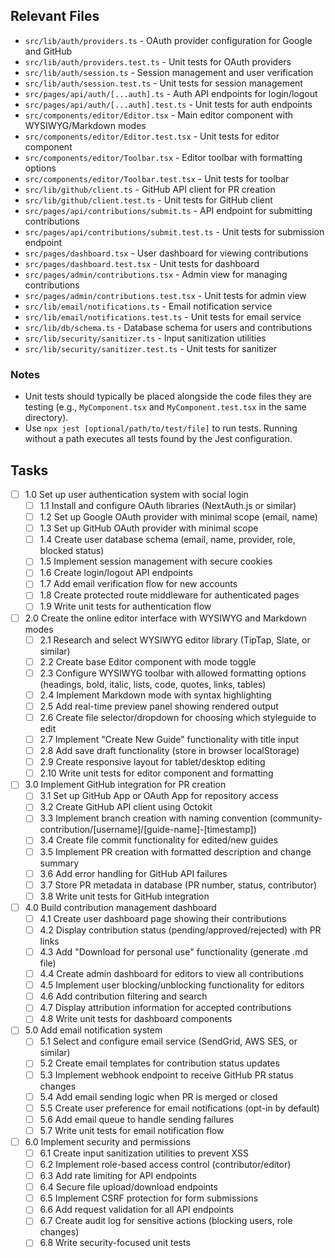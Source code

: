 ## Relevant Files

- `src/lib/auth/providers.ts` - OAuth provider configuration for Google and GitHub
- `src/lib/auth/providers.test.ts` - Unit tests for OAuth providers
- `src/lib/auth/session.ts` - Session management and user verification
- `src/lib/auth/session.test.ts` - Unit tests for session management
- `src/pages/api/auth/[...auth].ts` - Auth API endpoints for login/logout
- `src/pages/api/auth/[...auth].test.ts` - Unit tests for auth endpoints
- `src/components/editor/Editor.tsx` - Main editor component with WYSIWYG/Markdown modes
- `src/components/editor/Editor.test.tsx` - Unit tests for editor component
- `src/components/editor/Toolbar.tsx` - Editor toolbar with formatting options
- `src/components/editor/Toolbar.test.tsx` - Unit tests for toolbar
- `src/lib/github/client.ts` - GitHub API client for PR creation
- `src/lib/github/client.test.ts` - Unit tests for GitHub client
- `src/pages/api/contributions/submit.ts` - API endpoint for submitting contributions
- `src/pages/api/contributions/submit.test.ts` - Unit tests for submission endpoint
- `src/pages/dashboard.tsx` - User dashboard for viewing contributions
- `src/pages/dashboard.test.tsx` - Unit tests for dashboard
- `src/pages/admin/contributions.tsx` - Admin view for managing contributions
- `src/pages/admin/contributions.test.tsx` - Unit tests for admin view
- `src/lib/email/notifications.ts` - Email notification service
- `src/lib/email/notifications.test.ts` - Unit tests for email service
- `src/lib/db/schema.ts` - Database schema for users and contributions
- `src/lib/security/sanitizer.ts` - Input sanitization utilities
- `src/lib/security/sanitizer.test.ts` - Unit tests for sanitizer

### Notes

- Unit tests should typically be placed alongside the code files they are testing (e.g., `MyComponent.tsx` and `MyComponent.test.tsx` in the same directory).
- Use `npx jest [optional/path/to/test/file]` to run tests. Running without a path executes all tests found by the Jest configuration.

## Tasks

- [ ] 1.0 Set up user authentication system with social login
  - [ ] 1.1 Install and configure OAuth libraries (NextAuth.js or similar)
  - [ ] 1.2 Set up Google OAuth provider with minimal scope (email, name)
  - [ ] 1.3 Set up GitHub OAuth provider with minimal scope
  - [ ] 1.4 Create user database schema (email, name, provider, role, blocked status)
  - [ ] 1.5 Implement session management with secure cookies
  - [ ] 1.6 Create login/logout API endpoints
  - [ ] 1.7 Add email verification flow for new accounts
  - [ ] 1.8 Create protected route middleware for authenticated pages
  - [ ] 1.9 Write unit tests for authentication flow

- [ ] 2.0 Create the online editor interface with WYSIWYG and Markdown modes
  - [ ] 2.1 Research and select WYSIWYG editor library (TipTap, Slate, or similar)
  - [ ] 2.2 Create base Editor component with mode toggle
  - [ ] 2.3 Configure WYSIWYG toolbar with allowed formatting options (headings, bold, italic, lists, code, quotes, links, tables)
  - [ ] 2.4 Implement Markdown mode with syntax highlighting
  - [ ] 2.5 Add real-time preview panel showing rendered output
  - [ ] 2.6 Create file selector/dropdown for choosing which styleguide to edit
  - [ ] 2.7 Implement "Create New Guide" functionality with title input
  - [ ] 2.8 Add save draft functionality (store in browser localStorage)
  - [ ] 2.9 Create responsive layout for tablet/desktop editing
  - [ ] 2.10 Write unit tests for editor component and formatting

- [ ] 3.0 Implement GitHub integration for PR creation
  - [ ] 3.1 Set up GitHub App or OAuth App for repository access
  - [ ] 3.2 Create GitHub API client using Octokit
  - [ ] 3.3 Implement branch creation with naming convention (community-contribution/[username]/[guide-name]-[timestamp])
  - [ ] 3.4 Create file commit functionality for edited/new guides
  - [ ] 3.5 Implement PR creation with formatted description and change summary
  - [ ] 3.6 Add error handling for GitHub API failures
  - [ ] 3.7 Store PR metadata in database (PR number, status, contributor)
  - [ ] 3.8 Write unit tests for GitHub integration

- [ ] 4.0 Build contribution management dashboard
  - [ ] 4.1 Create user dashboard page showing their contributions
  - [ ] 4.2 Display contribution status (pending/approved/rejected) with PR links
  - [ ] 4.3 Add "Download for personal use" functionality (generate .md file)
  - [ ] 4.4 Create admin dashboard for editors to view all contributions
  - [ ] 4.5 Implement user blocking/unblocking functionality for editors
  - [ ] 4.6 Add contribution filtering and search
  - [ ] 4.7 Display attribution information for accepted contributions
  - [ ] 4.8 Write unit tests for dashboard components

- [ ] 5.0 Add email notification system
  - [ ] 5.1 Select and configure email service (SendGrid, AWS SES, or similar)
  - [ ] 5.2 Create email templates for contribution status updates
  - [ ] 5.3 Implement webhook endpoint to receive GitHub PR status changes
  - [ ] 5.4 Add email sending logic when PR is merged or closed
  - [ ] 5.5 Create user preference for email notifications (opt-in by default)
  - [ ] 5.6 Add email queue to handle sending failures
  - [ ] 5.7 Write unit tests for email notification flow

- [ ] 6.0 Implement security and permissions
  - [ ] 6.1 Create input sanitization utilities to prevent XSS
  - [ ] 6.2 Implement role-based access control (contributor/editor)
  - [ ] 6.3 Add rate limiting for API endpoints
  - [ ] 6.4 Secure file upload/download endpoints
  - [ ] 6.5 Implement CSRF protection for form submissions
  - [ ] 6.6 Add request validation for all API endpoints
  - [ ] 6.7 Create audit log for sensitive actions (blocking users, role changes)
  - [ ] 6.8 Write security-focused unit tests
